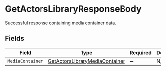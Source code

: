 # GetActorsLibraryResponseBody

Successful response containing media container data.


## Fields

| Field                                                                                     | Type                                                                                      | Required                                                                                  | Description                                                                               |
| ----------------------------------------------------------------------------------------- | ----------------------------------------------------------------------------------------- | ----------------------------------------------------------------------------------------- | ----------------------------------------------------------------------------------------- |
| `MediaContainer`                                                                          | [GetActorsLibraryMediaContainer](../../Models/Requests/GetActorsLibraryMediaContainer.md) | :heavy_minus_sign:                                                                        | N/A                                                                                       |